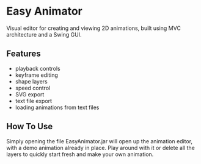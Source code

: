 # Easy Animator
Visual editor for creating and viewing 2D animations, built using MVC architecture and a Swing GUI.

## Features
- playback controls
- keyframe editing
- shape layers
- speed control
- SVG export
- text file export
- loading animations from text files

## How To Use
Simply opening the file EasyAnimator.jar will open up the animation editor, with a demo animation already in place. Play around with it
or delete all the layers to quickly start fresh and make your own animation.
